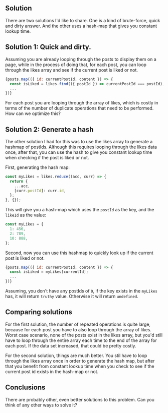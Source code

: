 ## Solution

There are two solutions I'd like to share. One is a kind of brute-force, quick and dirty answer. And the other uses a hash-map that gives you constant lookup time.

## Solution 1: Quick and dirty.

Assuming you are already looping through the posts to display them on a page, while in the process of doing that, for each post, you can loop through the likes array and see if the current post is liked or not.

```js
{posts.map(({ id: currentPostId, content }) => {
  const isLiked = likes.find(({ postId }) => currentPostId === postId);
  ...
})}
```

For each post you are looping through the array of likes, which is costly in terms of the number of duplicate operations that need to be performed. How can we optimize this?

## Solution 2: Generate a hash

The other solution I had for this was to use the likes array to generate a hashmap of postIds. Although this requires looping through the likes data once, after that, you can use the hash to give you constant lookup time when checking if the post is liked or not.

First, generating the hash map:

```js
const myLikes = likes.reduce((acc, curr) => {
  return {
    ...acc,
    [curr.postId]: curr.id,
  };
}, {});
```

This will give you a hash-map which uses the `postId` as the key, and the `likeId` as the value:

```js
const myLikes = {
  1: 456,
  2: 789,
  10: 888,
};
```

Second, now you can use this hashmap to quickly look up if the current post is liked or not.

```js
{posts.map(({ id: currentPostId, content }) => {
  const isLiked = myLikes[currentId];
  ...
})}

```

Assuming, you don't have any postIds of `0`, if the key exists in the `myLikes` has, it will return `truthy` value. Otherwise it will return `undefined`.

## Comparing solutions

For the first solution, the number of repeated operations is quite large, because for each post you have to also loop through the array of likes. Worst case scenario, none of the posts exist in the likes array, but you'd still have to loop through the entire array each time to the end of the array for each post. If the data set increased, that could be pretty costly.

For the second solution, things are much better. You stil have to loop through the likes array once in order to generate the hash map, but after that you benefit from constant lookup time when you check to see if the current post id exists in the hash-map or not.

## Conclusions

There are probably other, even better solutions to this problem. Can you think of any other ways to solve it?
